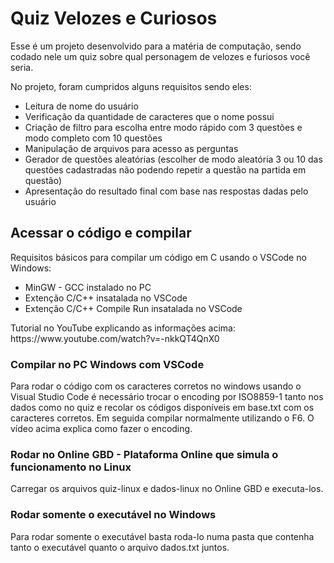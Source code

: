 <h1>Quiz Velozes e Curiosos</h1>
Esse é um projeto desenvolvido para a matéria de computação, sendo codado nele um quiz sobre qual personagem de velozes e furiosos você seria.

<p>No projeto, foram cumpridos alguns requisitos sendo eles:</p>

- Leitura de nome do usuário
- Verificação da quantidade de caracteres que o nome possui
- Criação de filtro para escolha entre modo rápido com 3 questões e modo completo com 10 questões
- Manipulação de arquivos para acesso as perguntas
- Gerador de questões aleatórias (escolher de modo aleatória 3 ou 10 das questões cadastradas não podendo repetir a questão na partida em questão)
- Apresentação do resultado final com base nas respostas dadas pelo usuário

<h2>Acessar o código e compilar</h2>

<p>Requisitos básicos para compilar um código em C usando o VSCode no Windows:</p>

- MinGW - GCC instalado no PC
- Extenção C/C++ insatalada no VSCode
- Extenção C/C++ Compile Run insatalada no VSCode

<p>Tutorial no YouTube explicando as informações acima: https://www.youtube.com/watch?v=-nkkQT4QnX0</p>

<h3>Compilar no PC Windows com VSCode</h3>
<p>Para rodar o código com os caracteres corretos no windows usando o Visual Studio Code é necessário trocar o encoding por ISO8859-1 tanto nos dados como no quiz e recolar os códigos disponíveis em base.txt com os caracteres corretos. Em seguida compilar normalmente utilizando o F6. O vídeo acima explica como fazer o encoding.</p>

<h3>Rodar no Online GBD - Plataforma Online que simula o funcionamento no Linux</h3>
<p>Carregar os arquivos quiz-linux e dados-linux no Online GBD e executa-los.</p>

<h3>Rodar somente o executável no Windows</h3>
<p>Para rodar somente o executável basta roda-lo numa pasta que contenha tanto o executável quanto o arquivo dados.txt juntos.</p>
